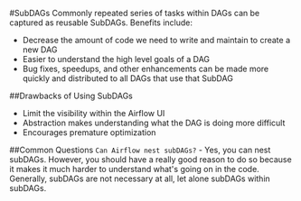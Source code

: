 #SubDAGs
Commonly repeated series of tasks within DAGs can be captured as reusable SubDAGs. Benefits include:

* Decrease the amount of code we need to write and maintain to create a new DAG
* Easier to understand the high level goals of a DAG
* Bug fixes, speedups, and other enhancements can be made more quickly and distributed to all DAGs that use that SubDAG

##Drawbacks of Using SubDAGs
* Limit the visibility within the Airflow UI
* Abstraction makes understanding what the DAG is doing more difficult
* Encourages premature optimization

##Common Questions
```Can Airflow nest subDAGs?``` - Yes, you can nest subDAGs. However, you should have a really good reason to do so because it makes it much harder to understand what's going on in the code. Generally, subDAGs are not necessary at all, let alone subDAGs within subDAGs.